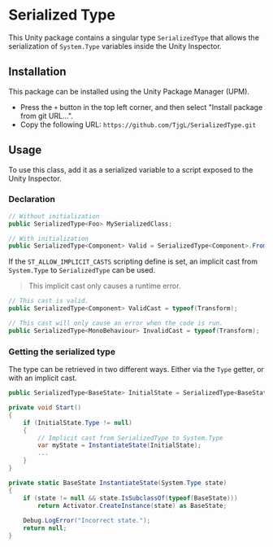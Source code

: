 # Serialized Type
This Unity package contains a singular type `SerializedType` that allows 
the serialization of `System.Type` variables inside the Unity Inspector.

## Installation
This package can be installed using the Unity Package Manager (UPM).
* Press the `+` button in the top left corner, and then select "Install package from git URL...".
* Copy the following URL: `https://github.com/TjgL/SerializedType.git`

## Usage
To use this class, add it as a serialized variable to a script exposed to the Unity Inspector.

### Declaration
```csharp
// Without initialization
public SerializedType<Foo> MySerializedClass;

// With initialization
public SerializedType<Component> Valid = SerializedType<Component>.FromType<Transform>();
```

If the `ST_ALLOW_IMPLICIT_CASTS` scripting define is set, an implicit cast from `System.Type` to `SerializedType` can be used.
> This implicit cast only causes a runtime error.

```csharp
// This cast is valid.
public SerializedType<Component> ValidCast = typeof(Transform); 

// This cast will only cause an error when the code is run.
public SerializedType<MonoBehaviour> InvalidCast = typeof(Transform);
```

### Getting the serialized type
The type can be retrieved in two different ways. Either via the `Type` getter, or with an implicit cast.

```csharp
public SerializedType<BaseState> InitialState = SerializedType<BaseState>.FromType<IdleState>();

private void Start()
{
    if (InitialState.Type != null)
    {
        // Implicit cast from SerializedType to System.Type
        var myState = InstantiateState(InitialState);
        ...
    }
}

private static BaseState InstantiateState(System.Type state)
{
    if (state != null && state.IsSubclassOf(typeof(BaseState)))
        return Activator.CreateInstance(state) as BaseState;
    
    Debug.LogError("Incorrect state.");
    return null;
}
```
